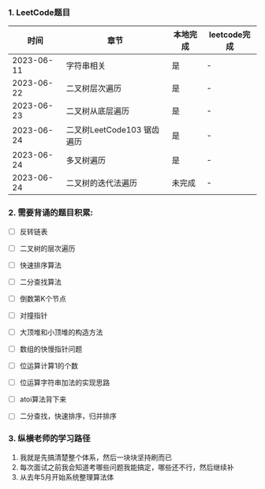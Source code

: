 ### 1. LeetCode题目
| 时间         | 章节                  | 本地完成 | leetcode完成|
|------------|---------------------|------|----  |
| 2023-06-11 | 字符串相关               | 是    |- |
| 2023-06-22 | 二叉树层次遍历             | 是    |- |
| 2023-06-23 | 二叉树从底层遍历            | 是    |- |
| 2023-06-24 | 二叉树LeetCode103 锯齿遍历 | 是    |- |
| 2023-06-24 | 多叉树遍历               | 是    |- |
| 2023-06-24 | 二叉树的迭代法遍历           | 未完成  |- |


### 2. 需要背诵的题目积累:

- [ ] 反转链表

- [ ] 二叉树的层次遍历

- [ ] 快速排序算法

- [ ] 二分查找算法

- [ ] 倒数第K个节点

- [ ] 对撞指针

- [ ] 大顶堆和小顶堆的构造方法

- [ ] 数组的快慢指针问题

- [ ] 位运算计算1的个数

- [ ] 位运算字符串加法的实现思路

- [ ] atoi算法背下来

- [ ] 二分查找，快速排序，归并排序

### 3. 纵横老师的学习路径
1. 我就是先搞清楚整个体系，然后一块块坚持刷而已
2. 每次面试之前我会知道考哪些问题我能搞定，哪些还不行，然后继续补
3. 从去年5月开始系统整理算法体